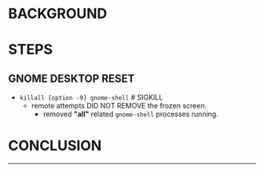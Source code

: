 # BACKGROUND

# STEPS


## GNOME DESKTOP RESET

- `killall [option -9] gnome-shell` # SIGKILL
	- remote attempts DID NOT REMOVE the frozen screen.
		- removed __"all"__ related `gnome-shell` processes running.

<!-- ### reference: -->

# CONCLUSION

___

<!--
draft 20Aug23
-->
